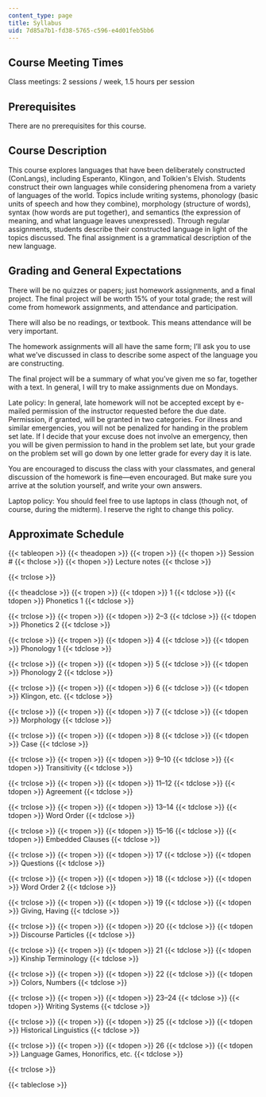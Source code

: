 ```yaml
---
content_type: page
title: Syllabus
uid: 7d85a7b1-fd38-5765-c596-e4d01feb5bb6
---
```


Course Meeting Times
--------------------

Class meetings: 2 sessions / week, 1.5 hours per session

Prerequisites
-------------

There are no prerequisites for this course.

Course Description
------------------

This course explores languages that have been deliberately constructed (ConLangs), including Esperanto, Klingon, and Tolkien's Elvish. Students construct their own languages while considering phenomena from a variety of languages of the world. Topics include writing systems, phonology (basic units of speech and how they combine), morphology (structure of words), syntax (how words are put together), and semantics (the expression of meaning, and what language leaves unexpressed). Through regular assignments, students describe their constructed language in light of the topics discussed. The final assignment is a grammatical description of the new language.

Grading and General Expectations
--------------------------------

There will be no quizzes or papers; just homework assignments, and a final project. The final project will be worth 15% of your total grade; the rest will come from homework assignments, and attendance and participation.

There will also be no readings, or textbook. This means attendance will be very important.

The homework assignments will all have the same form; I’ll ask you to use what we’ve discussed in class to describe some aspect of the language you are constructing.

The final project will be a summary of what you’ve given me so far, together with a text. In general, I will try to make assignments due on Mondays.

Late policy: In general, late homework will not be accepted except by e-mailed permission of the instructor requested before the due date. Permission, if granted, will be granted in two categories. For illness and similar emergencies, you will not be penalized for handing in the problem set late. If I decide that your excuse does not involve an emergency, then you will be given permission to hand in the problem set late, but your grade on the problem set will go down by one letter grade for every day it is late.

You are encouraged to discuss the class with your classmates, and general discussion of the homework is fine—even encouraged. But make sure you arrive at the solution yourself, and write your own answers.

Laptop policy: You should feel free to use laptops in class (though not, of course, during the midterm). I reserve the right to change this policy.

Approximate Schedule
--------------------

{{< tableopen >}}
{{< theadopen >}}
{{< tropen >}}
{{< thopen >}}
Session #
{{< thclose >}}
{{< thopen >}}
Lecture notes
{{< thclose >}}

{{< trclose >}}

{{< theadclose >}}
{{< tropen >}}
{{< tdopen >}}
1
{{< tdclose >}}
{{< tdopen >}}
Phonetics 1
{{< tdclose >}}

{{< trclose >}}
{{< tropen >}}
{{< tdopen >}}
2–3
{{< tdclose >}}
{{< tdopen >}}
Phonetics 2
{{< tdclose >}}

{{< trclose >}}
{{< tropen >}}
{{< tdopen >}}
4
{{< tdclose >}}
{{< tdopen >}}
Phonology 1
{{< tdclose >}}

{{< trclose >}}
{{< tropen >}}
{{< tdopen >}}
5
{{< tdclose >}}
{{< tdopen >}}
Phonology 2
{{< tdclose >}}

{{< trclose >}}
{{< tropen >}}
{{< tdopen >}}
6
{{< tdclose >}}
{{< tdopen >}}
Klingon, etc.
{{< tdclose >}}

{{< trclose >}}
{{< tropen >}}
{{< tdopen >}}
7
{{< tdclose >}}
{{< tdopen >}}
Morphology
{{< tdclose >}}

{{< trclose >}}
{{< tropen >}}
{{< tdopen >}}
8
{{< tdclose >}}
{{< tdopen >}}
Case
{{< tdclose >}}

{{< trclose >}}
{{< tropen >}}
{{< tdopen >}}
9–10
{{< tdclose >}}
{{< tdopen >}}
Transitivity
{{< tdclose >}}

{{< trclose >}}
{{< tropen >}}
{{< tdopen >}}
11–12
{{< tdclose >}}
{{< tdopen >}}
Agreement
{{< tdclose >}}

{{< trclose >}}
{{< tropen >}}
{{< tdopen >}}
13–14
{{< tdclose >}}
{{< tdopen >}}
Word Order
{{< tdclose >}}

{{< trclose >}}
{{< tropen >}}
{{< tdopen >}}
15–16
{{< tdclose >}}
{{< tdopen >}}
Embedded Clauses
{{< tdclose >}}

{{< trclose >}}
{{< tropen >}}
{{< tdopen >}}
17
{{< tdclose >}}
{{< tdopen >}}
Questions
{{< tdclose >}}

{{< trclose >}}
{{< tropen >}}
{{< tdopen >}}
18
{{< tdclose >}}
{{< tdopen >}}
Word Order 2
{{< tdclose >}}

{{< trclose >}}
{{< tropen >}}
{{< tdopen >}}
19
{{< tdclose >}}
{{< tdopen >}}
Giving, Having
{{< tdclose >}}

{{< trclose >}}
{{< tropen >}}
{{< tdopen >}}
20
{{< tdclose >}}
{{< tdopen >}}
Discourse Particles
{{< tdclose >}}

{{< trclose >}}
{{< tropen >}}
{{< tdopen >}}
21
{{< tdclose >}}
{{< tdopen >}}
Kinship Terminology
{{< tdclose >}}

{{< trclose >}}
{{< tropen >}}
{{< tdopen >}}
22
{{< tdclose >}}
{{< tdopen >}}
Colors, Numbers
{{< tdclose >}}

{{< trclose >}}
{{< tropen >}}
{{< tdopen >}}
23–24
{{< tdclose >}}
{{< tdopen >}}
Writing Systems
{{< tdclose >}}

{{< trclose >}}
{{< tropen >}}
{{< tdopen >}}
25
{{< tdclose >}}
{{< tdopen >}}
Historical Linguistics
{{< tdclose >}}

{{< trclose >}}
{{< tropen >}}
{{< tdopen >}}
26
{{< tdclose >}}
{{< tdopen >}}
Language Games, Honorifics, etc.
{{< tdclose >}}

{{< trclose >}}

{{< tableclose >}}